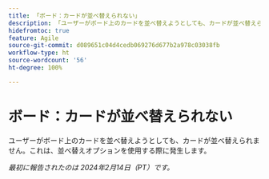 ```yaml
---
title: 「ボード：カードが並べ替えられない」
description: 「ユーザーがボード上のカードを並べ替えようとしても、カードが並べ替えられません。これは、並べ替えオプションを使用する際に発生します。」
hidefromtoc: true
feature: Agile
source-git-commit: d089651c04d4cedb069276d677b2a978c03038fb
workflow-type: ht
source-wordcount: '56'
ht-degree: 100%

---
```



# ボード：カードが並べ替えられない

ユーザーがボード上のカードを並べ替えようとしても、カードが並べ替えられません。これは、並べ替えオプションを使用する際に発生します。

_最初に報告されたのは 2024年2月14日（PT）です。_
